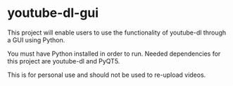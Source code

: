 # youtube-dl-gui

This project will enable users to use the functionality of youtube-dl through a GUI using Python.

You must have Python installed in order to run. 
Needed dependencies for this project are youtube-dl and PyQT5. 

This is for personal use and should not be used to re-upload videos. 
